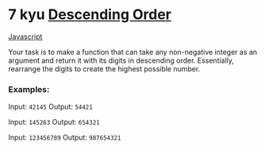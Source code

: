 # 7 kyu [Descending Order](https://www.codewars.com/kata/5467e4d82edf8bbf40000155)

<!-- START LANGUAGE_LINKS -->

[Javascript](./javascript.js)

<!-- END LANGUAGE_LINKS -->

Your task is to make a function that can take any non-negative integer as an argument and return it with its digits in descending order. Essentially, rearrange the digits to create the highest possible number.


### Examples:

Input: `42145`
Output: `54421`

Input: `145263`
Output: `654321`

Input: `123456789`
Output: `987654321`

